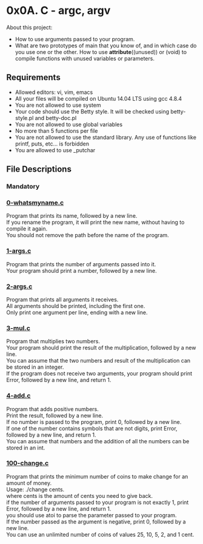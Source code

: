 # 0x0A. C - argc, argv

About this project:

- How to use arguments passed to your program.
- What are two prototypes of main that you know of, and in which case do you use one or the other.
 How to use __attribute__((unused)) or (void) to compile functions with unused variables or parameters.

## Requirements

- Allowed editors: vi, vim, emacs
- All your files will be compiled on Ubuntu 14.04 LTS using gcc 4.8.4
- You are not allowed to use system
- Your code should use the Betty style. It will be checked using betty-style.pl and betty-doc.pl
- You are not allowed to use global variables
- No more than 5 functions per file
- You are not allowed to use the standard library. Any use of functions like printf, puts, etc… is forbidden
- You are allowed to use _putchar

## File Descriptions

### Mandatory

### [0-whatsmyname.c](https://github.com/Valentinaga1/holbertonschool-low_level_programming/blob/master/0x0A-argc_argv/0-whatsmyname.c "0-whatsmyname.c")
Program that prints its name, followed by a new line.  
If you rename the program, it will print the new name, without having to compile it again.  
You should not remove the path before the name of the program.

### [1-args.c](https://github.com/Valentinaga1/holbertonschool-low_level_programming/blob/master/0x0A-argc_argv/1-args.c "1-args.c")
Program that prints the number of arguments passed into it.  
Your program should print a number, followed by a new line.

### [2-args.c](https://github.com/Valentinaga1/holbertonschool-low_level_programming/blob/master/0x0A-argc_argv/2-args.c "2-args.c")
Program that prints all arguments it receives.  
All arguments should be printed, including the first one.  
Only print one argument per line, ending with a new line.

### [3-mul.c](https://github.com/Valentinaga1/holbertonschool-low_level_programming/blob/master/0x0A-argc_argv/3-mul.c "3-mul.c")
Program that multiplies two numbers.  
Your program should print the result of the multiplication, followed by a new line.  
You can assume that the two numbers and result of the multiplication can be stored in an integer.  
If the program does not receive two arguments, your program should print Error, followed by a new line, and return 1.

### [4-add.c](https://github.com/Valentinaga1/holbertonschool-low_level_programming/blob/master/0x0A-argc_argv/4-add.c "4-add.c")
Program that adds positive numbers.  
Print the result, followed by a new line.  
If no number is passed to the program, print 0, followed by a new line.  
If one of the number contains symbols that are not digits, print Error, followed by a new line, and return 1.  
You can assume that numbers and the addition of all the numbers can be stored in an int.  

### [100-change.c](https://github.com/Valentinaga1/holbertonschool-low_level_programming/blob/master/0x0A-argc_argv/100-change.c "100-change.c")
Program that prints the minimum number of coins to make change for an amount of money.  
Usage: ./change cents.  
where cents is the amount of cents you need to give back.  
if the number of arguments passed to your program is not exactly 1, print Error, followed by a new line, and return 1.  
you should use atoi to parse the parameter passed to your program.  
If the number passed as the argument is negative, print 0, followed by a new line.  
You can use an unlimited number of coins of values 25, 10, 5, 2, and 1 cent.  

